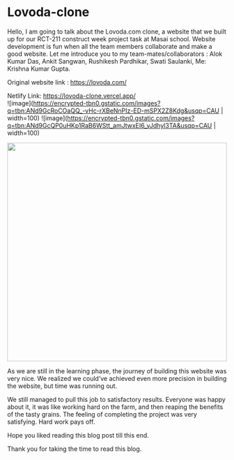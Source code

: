 # Lovoda-clone

Hello, I am going to talk about the Lovoda.com clone, a website that we built up for our RCT-211 construct week project task at Masai school. Website development is fun when all the team members collaborate and make a good website. Let me introduce you to my team-mates/collaborators :
Alok Kumar Das,
Ankit Sangwan,
Rushikesh Pardhikar,
Swati Saulanki,
Me: Krishna Kumar Gupta.

Original website link : https://lovoda.com/

Netlify Link: https://lovoda-clone.vercel.app/
</br>
![image](https://encrypted-tbn0.gstatic.com/images?q=tbn:ANd9GcRoCOaQQ_-vHc-rXBeNnPIz-ED-mSPX2Z8Kdg&usqp=CAU | width=100)
![image](https://encrypted-tbn0.gstatic.com/images?q=tbn:ANd9GcQP0uHKp1RaB6WStt_amJtwxEI6_vJdhyl3TA&usqp=CAU | width=100)

<img src="https://encrypted-tbn0.gstatic.com/images?q=tbn:ANd9GcQP0uHKp1RaB6WStt_amJtwxEI6_vJdhyl3TA&usqp=CAU" width="100%" height="500px" />


As we are still in the learning phase, the journey of building this website was very nice. We realized we could’ve achieved even more precision in building the website, but time was running out.

We still managed to pull this job to satisfactory results. Everyone was happy about it, it was like working hard on the farm, and then reaping the benefits of the tasty grains. The feeling of completing the project was very satisfying. Hard work pays off.

Hope you liked reading this blog post till this end.

Thank you for taking the time to read this blog.
